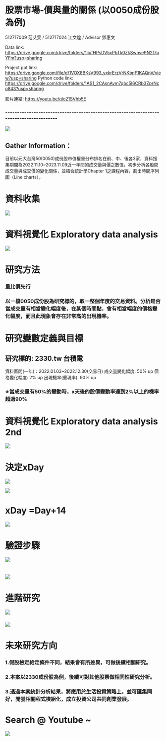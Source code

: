 # 股票市場-價與量的關係 (以0050成份股為例)
512717009 范艾雯 / 512717024 江文煌 / Advisor 鄧惠文 

Data link: https://drive.google.com/drive/folders/1iiufHPsDV5xPbTk0ZkSwnve9N2f7uYFm?usp=sharing

Project ppt link: https://drive.google.com/file/d/1VOX8BKsV993_yxkrErzVrNKbnF1KAQnV/view?usp=sharing
Python code link: https://drive.google.com/drive/folders/1AS1_2CAsnAvm7qbc5I6CRb3ZprNco843?usp=sharing

影片連結: https://youtu.be/qlo21SVhb5E

### ---------------------------------------------------------------------------------------
![](https://drive.usercontent.google.com/download?id=1gNC7d9x9R_xYm5aopOpOpNiAhSF89B9J&export=download&authuser=0&confirm=t&uuid=cb6f46df-30ae-4845-92ff-7f1a57decd3a&at=APZUnTX7VMzajaucMwvAXYJof7jh:1703471428483)

## Gather Information：
目前以元大台灣50(0050)成份股市值權重分布排名在前、中、後各3家，資料搜集期間為2022.11.10~2023.11.09近一年間的成交量與價之數值，初步分析各股間成交量與成交價的變化關係，並結合統計學Chapter 1之課程內容，劃出時間序列圖（Line charts）。

# 資料收集
![](https://drive.usercontent.google.com/download?id=1hh38bYzkU5klEkvzQbseGmVTKwkzZufe&export=download&authuser=0&confirm=t&uuid=4b1ba333-86c9-429f-8a24-8741680fc3fd&at=APZUnTWJiAF9VSEcYBTRjGonMIf2:1702045588861)

# 資料視覺化 Exploratory data analysis 
![](https://drive.usercontent.google.com/download?id=1ZRCwuwX-FVnSKKAektZXAe5MmEW3yHjo&export=download&authuser=0&confirm=t&uuid=64ad2dd0-bd78-4d68-8d59-ddb3915dc409&at=APZUnTWmhY1zsQz3dpM3ab4wjN9h:1703471450021)  

# 研究方法
### 量比價先行
### 以ㄧ檔0050成份股為研究標的，取一整個年度的交易資料。分析是否當成交量有相當變化幅度後，在某個時間點，會有相當幅度的價格變化幅度，而且此現象會存在非常高的出現機率。                    

# 研究變數定義與目標
###   
## 研究標的: 2330.tw 台積電
資料區間(一年)：2022.01.03~2022.12.30(交易日)
成交量變化幅度: 50% up
價格變化幅度: 2% up
出現機率(重現率): 90% up 
###   
### ※當成交量有50%的變動時，x天後的股價變動率達到2%以上的機率超過90%



# 資料視覺化 Exploratory data analysis 2nd 

![](https://drive.usercontent.google.com/download?id=12vumd432NnvzfiUb-fl3b0P10pOilYpb&export=download&authuser=0&confirm=t&uuid=120808f9-0d56-42f9-9e52-fb647d80faba&at=APZUnTVwC5vBy9t7tl8YScZZ7-F7:1703475897182)
 
# 決定xDay
 
![](https://drive.usercontent.google.com/download?id=142kNF1WwWzqjwK_P9xdNRqj6fYe0iseS&export=download&authuser=0&confirm=t&uuid=b0d2bc05-c979-4c50-a1c2-7a8dcce21ebf&at=APZUnTXKpFWgbUFf_naXpbKGPY5E:1702050104904)

![](https://drive.usercontent.google.com/download?id=1wAAYuNrnWqidIDVUfAhuchw1TuXY0R5L&export=download&authuser=0&confirm=t&uuid=5bcf70fc-76c0-4747-a2d8-bf85ee1402bf&at=APZUnTW1VbE7AHQ8qVO8NpY1zSVK:1702048142367)

# xDay =Day+14

![](https://drive.usercontent.google.com/download?id=1OaY303nnVpREzk1jO0t0q0Dor1iJbDG6&export=download&authuser=0&confirm=t&uuid=46113a0e-8992-4bcb-97c8-2d792db4ce72&at=APZUnTVl0OaqDWWPwyB9RRVX65nx:1702048171951)

# 驗證步驟
  
![](https://drive.usercontent.google.com/download?id=15Z5a8dSE1mVVP1hhvn8jskwpbFXNx1lQ&export=download&authuser=0&confirm=t&uuid=55f114af-acf3-4aeb-a4b1-f86a24e14a88&at=APZUnTX2D5CTomOnlFCOlKup6IQu:1702050301858)

# 
 
![](https://drive.usercontent.google.com/download?id=1ROJUNP7oWbwOcYK32G8xTYjfPZQMqmhW&export=download&authuser=0&confirm=t&uuid=dc20e272-027c-43d2-b172-97ac48d2c743&at=APZUnTUFSnwS0rGEPdVeNlCIeApy:1703471457960)
 
# 進階研究
 
![](https://drive.usercontent.google.com/download?id=1-oBnV0GNSWdQZpOew1TcPlAW7Od2IZNV&export=download&authuser=0&confirm=t&uuid=c5b7898d-c3d9-4854-97d6-bc91e2be87fa&at=APZUnTWnRgC98z0OQGbh68io0-85:1702050308949)
###   
![](https://drive.usercontent.google.com/download?id=1Xd_SHiyePFkeVmOQwTuziHoYCccXRQQP&export=download&authuser=0&confirm=t&uuid=0882711d-c83c-4347-a302-2f2a53be044a&at=APZUnTXIsmDeRMvh9Z8M4Zxpxz7V:1703471466203)  

# 未來研究方向
### 1.假設檢定給定條件不同，結果會有所差異，可做後續相關研究。
### 2.本案以2330成份股為例，後續可對其他股票做相同性研究分析。
### 3.透過本案統計分析結果，將應用於生活投資策略上，並可匯集同好，開發相關程式模組化，成立投資公司共同創業發展。
  
# Search @ Youtube ~

![](https://drive.usercontent.google.com/download?id=18KbToKD1FWaTHlOtRFkfKIROQAceDFCc&export=download&authuser=0&confirm=t&uuid=51f2c32f-b8b4-4464-af00-31799273c47d&at=APZUnTWgb1VcoPlb3BAj-qVcBRiO:1703471478459)
